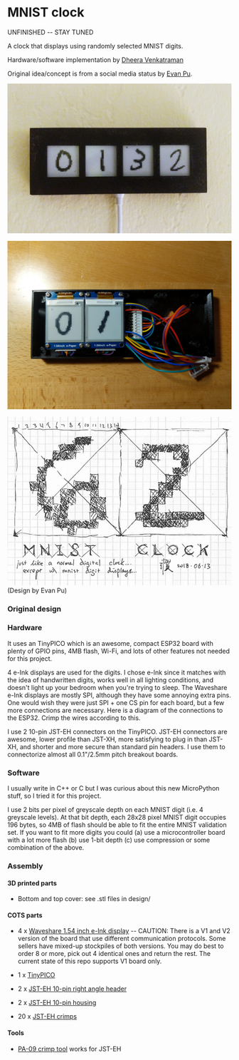 # MNIST clock

UNFINISHED -- STAY TUNED

A clock that displays using randomly selected MNIST digits.

Hardware/software implementation by [Dheera Venkatraman](http://dheera.net/)

Original idea/concept is from a social media status by [Evan Pu](https://twitter.com/evanthebouncy).

![image](/images/final.jpg "image")

![image](/images/assembly1.jpg "image")

![image](/images/design.jpg "image")
(Design by Evan Pu)

### Original design

### Hardware

It uses an TinyPICO which is an awesome, compact ESP32 board with plenty of GPIO pins, 4MB flash, Wi-Fi, and lots of other features not needed for this project.

4 e-Ink displays are used for the digits. I chose e-Ink since it matches with the idea of handwritten digits, works well in all lighting conditions, and doesn't light up your bedroom when you're trying to sleep. The Waveshare e-Ink displays are mostly SPI, although they have some annoying extra pins. One would wish they were just SPI + one CS pin for each board, but a few more connections are necessary. Here is a diagram of the connections to the ESP32. Crimp the wires according to this.

I use 2 10-pin JST-EH connectors on the TinyPICO. JST-EH connectors are awesome, lower profile than JST-XH, more satisfying to plug in than JST-XH, and shorter and more secure than standard pin headers. I use them to connectorize almost all 0.1"/2.5mm pitch breakout boards.

### Software

I usually write in C++ or C but I was curious about this new MicroPython stuff, so I tried it for this project.

I use 2 bits per pixel of greyscale depth on each MNIST digit (i.e. 4 greyscale levels). At that bit depth, each 28x28 pixel MNIST digit occupies 196 bytes, so 4MB of flash should be able to fit the entire MNIST validation set. If you want to fit more digits you could (a) use a microcontroller board with a lot more flash (b) use 1-bit depth (c) use compression or some combination of the above.

### Assembly

#### 3D printed parts

* Bottom and top cover: see .stl files in design/

#### COTS parts

* 4 x [Waveshare 1.54 inch e-Ink display](https://www.amazon.com/Waveshare-Module-Resolution-Electronic-Interface/dp/B0728BJTZ/) -- CAUTION: There is a V1 and V2 version of the board that use different communication protocols. Some sellers have mixed-up stockpiles of both versions. You may do best to order 8 or more, pick out 4 identical ones and return the rest. The current state of this repo supports V1 board only.

* 1 x [TinyPICO](https://www.adafruit.com/product/4335)

* 2 x [JST-EH 10-pin right angle header](https://www.digikey.com/products/en/connectors-interconnects/rectangular-connectors-headers-male-pins/314?k=S+B-EH%28LF%29%28SN%29&k=&pkeyword=S+B-EH%28LF%29%28SN%29&sv=0&pv88=63986&sf=0&quantity=&ColumnSort=0&page=1&pageSize=25)

* 2 x [JST-EH 10-pin housing](https://www.digikey.com/products/en/connectors-interconnects/rectangular-connectors-housings/319?k=EHR-&k=&pkeyword=EHR-&sv=0&pv88=63986&sf=0&FV=-8%7C319&quantity=&ColumnSort=0&page=1&pageSize=25)

* 20 x [JST-EH crimps](https://www.digikey.com/product-detail/en/jst-sales-america-inc/SEH-001T-P0.6/455-1042-1-ND/527266)

#### Tools

* [PA-09 crimp tool](https://www.amazon.com/Engineers-Precision-Crimping-Pliers-Pa-09/dp/B002AVVO7K/ref=sr_1_1?keywords=pa-09+engineer&qid=1581612815&sr=8-1) works for JST-EH
